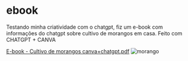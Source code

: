 # ebook

Testando minha criatividade com o chatgpt, fiz um e-book com informações do chatgpt sobre cultivo de morangos em casa.
Feito com CHATGPT + CANVA

[E-book - Cultivo de morangos canva+chatgpt.pdf](https://github.com/GleisonAmorim/Ebooks/files/12268472/E-book.-.Cultivo.de.morangos.canva%2Bchatgpt.pdf)
![morango](https://github.com/GleisonAmorim/Ebooks/assets/54336609/6a7496f8-60c6-4e91-8ad2-fdee9f71e732)
